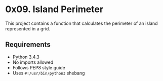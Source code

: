 # 0x09. Island Perimeter

This project contains a function that calculates the perimeter of an island represented in a grid.

## Requirements
- Python 3.4.3
- No imports allowed
- Follows PEP8 style guide
- Uses `#!/usr/bin/python3` shebang

